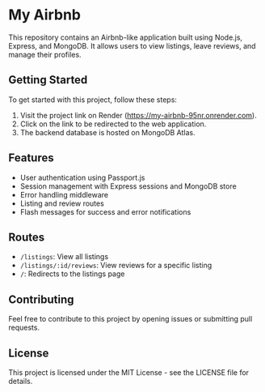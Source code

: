 # My Airbnb
This repository contains an Airbnb-like application built using Node.js, Express, and MongoDB. It allows users to view listings, leave reviews, and manage their profiles.

## Getting Started

To get started with this project, follow these steps:
1. Visit the project link on Render (https://my-airbnb-95nr.onrender.com).
2. Click on the link to be redirected to the web application.
3. The backend database is hosted on MongoDB Atlas.

## Features

- User authentication using Passport.js
- Session management with Express sessions and MongoDB store
- Error handling middleware
- Listing and review routes
- Flash messages for success and error notifications

## Routes

- `/listings`: View all listings
- `/listings/:id/reviews`: View reviews for a specific listing
- `/`: Redirects to the listings page

## Contributing

Feel free to contribute to this project by opening issues or submitting pull requests.

## License

This project is licensed under the MIT License - see the LICENSE file for details.
